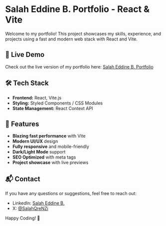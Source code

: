 # Salah Eddine B. Portfolio - React & Vite

Welcome to my portfolio! This project showcases my skills, experience, and projects using a fast and modern web stack with React and Vite.

## 🚀 Live Demo

Check out the live version of my portfolio here: [Salah Eddine B. Portfolio](https://comfy-cupcake-74e1b8.netlify.app/)

## 🛠️ Tech Stack

- **Frontend:** React, Vite.js
- **Styling:** Styled Components / CSS Modules
- **State Management:** React Context API

## 🌟 Features

- **Blazing fast performance** with Vite
- **Modern UI/UX** design
- **Fully responsive** and mobile-friendly
- **Dark/Light Mode** support
- **SEO Optimized** with meta tags
- **Project showcase** with live previews

## 📬 Contact

If you have any questions or suggestions, feel free to reach out:

- LinkedIn: [Salah Eddine B.](https://www.linkedin.com/in/salaheddinebelf/)
- X: [@SalahQreNZi](https://www.x.com/@SalahQreNZi)

Happy Coding! 🚀
